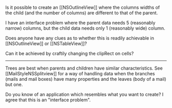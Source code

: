 Is it possible to create an [[NSOutlineView]] where the columns widths of the child (and the number of columns) are different to that of the parent.

I have an interface problem where the parent data needs 5 (reasonably narrow) columns, but the child data needs only 1 (reasonably wide) column.

Does anyone have any clues as to whether this is readily achievable in [[NSOutlineView]] or [[NSTableView]]?

Can it be achieved by craftily changing the clipRect on cells?

----

Trees are best when parents and children have similar characteristics. See [[MailStyleNSSplitview]] for a way of handling data when the branches (mails and mail boxes) have many properties and the leaves (body of a mail) but one.

Do you know of an application which resembles what you want to create? I agree that this is an "interface problem".